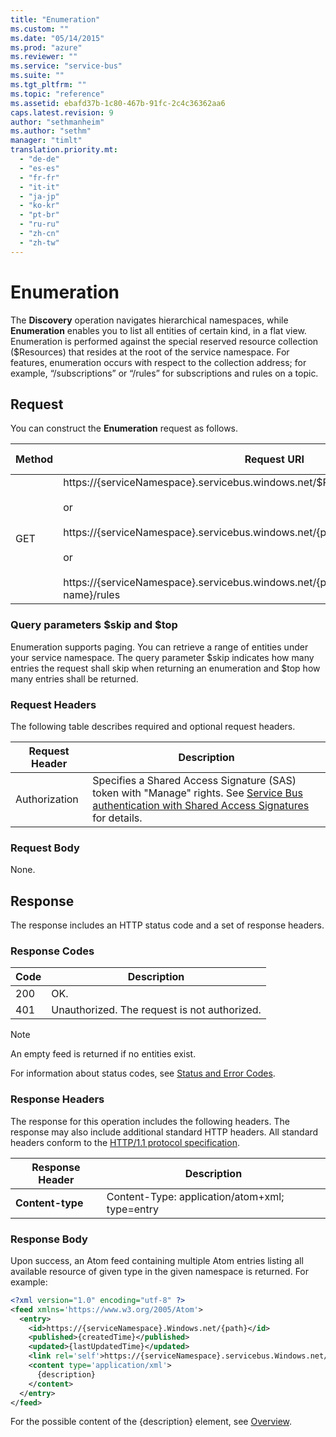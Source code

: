 ```yaml
---
title: "Enumeration"
ms.custom: ""
ms.date: "05/14/2015"
ms.prod: "azure"
ms.reviewer: ""
ms.service: "service-bus"
ms.suite: ""
ms.tgt_pltfrm: ""
ms.topic: "reference"
ms.assetid: ebafd37b-1c80-467b-91fc-2c4c36362aa6
caps.latest.revision: 9
author: "sethmanheim"
ms.author: "sethm"
manager: "timlt"
translation.priority.mt: 
  - "de-de"
  - "es-es"
  - "fr-fr"
  - "it-it"
  - "ja-jp"
  - "ko-kr"
  - "pt-br"
  - "ru-ru"
  - "zh-cn"
  - "zh-tw"
---
```

# Enumeration
The **Discovery** operation navigates hierarchical namespaces, while **Enumeration** enables you to list all entities of certain kind, in a flat view. Enumeration is performed against the special reserved resource collection ($Resources) that resides at the root of the service namespace. For features, enumeration occurs with respect to the collection address; for example, “/subscriptions” or “/rules” for subscriptions and rules on a topic.  
  
## Request  
 You can construct the **Enumeration** request as follows.  
  
|Method|Request URI|HTTP Version|  
|------------|-----------------|------------------|  
|GET|https://{serviceNamespace}.servicebus.windows.net/$Resources/{resourceCollection}<br /><br /> or<br /><br /> https://{serviceNamespace}.servicebus.windows.net/{path}/Subscriptions<br /><br /> or<br /><br /> https://{serviceNamespace}.servicebus.windows.net/{path}/Subscriptions/{subscription-name}/rules|HTTP/1.1|  

### Query parameters $skip and $top  
Enumeration supports paging. You can retrieve a range of entities under your service namespace. The query parameter $skip indicates how many entries the request shall skip
when returning an enumeration and $top how many entries shall be returned.
  
### Request Headers  
 The following table describes required and optional request headers.  
  
|Request Header|Description|  
|--------------------|-----------------|  
|Authorization|Specifies a Shared Access Signature (SAS) token with "Manage" rights. See [Service Bus authentication with Shared Access Signatures](https://docs.microsoft.com/azure/service-bus-messaging/service-bus-sas) for details.|  
  
### Request Body  
 None.  
  
## Response  
 The response includes an HTTP status code and a set of response headers.  
  
### Response Codes  
  
|Code|Description|  
|----------|-----------------|  
|200|OK.|  
|401|Unauthorized. The request is not authorized.|  
  
> [!NOTE]
>  An empty feed is returned if no entities exist.  
  
 For information about status codes, see [Status and Error Codes](https://msdn.microsoft.com/library/dd179382.aspx).  
  
### Response Headers  
 The response for this operation includes the following headers. The response may also include additional standard HTTP headers. All standard headers conform to the [HTTP/1.1 protocol specification](https://go.microsoft.com/fwlink/?linkid=150478).  
  
|Response Header|Description|  
|---------------------|-----------------|  
|**Content-type**|Content-Type: application/atom+xml; type=entry|  
  
### Response Body  
 Upon success, an Atom feed containing multiple Atom entries listing all available resource of given type in the given namespace is returned. For example:  
  
```xml  
<?xml version="1.0" encoding="utf-8" ?>  
<feed xmlns='https://www.w3.org/2005/Atom'>  
  <entry>  
    <id>https://{serviceNamespace}.Windows.net/{path}</id>  
    <published>{createdTime}</published>  
    <updated>{lastUpdatedTime}</updated>  
    <link rel='self'>https://{serviceNamespace}.servicebus.Windows.net/{path}</link>  
    <content type='application/xml'>  
      {description}
    </content>  
  </entry>  
</feed>  
```

For the possible content of the {description} element, see [Overview](overview.md).